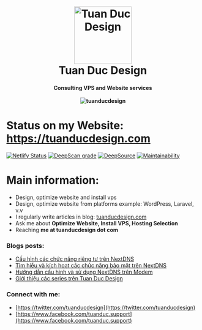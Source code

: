 <h1 align="center">
    <img alt="Tuan Duc Design" title="Tuan Duc Design" src="https://cdn.tuanducdesign.com/assets/images/tuanducdesign.jpg" width="150"> </br>
    Tuan Duc Design
</h1>

<h4 align="center">
  Consulting VPS and Website services </br></br>
  <img src="https://komarev.com/ghpvc/?username=tuanducdesign" alt="tuanducdesign" />
</h4>

# Status on my Website: https://tuanducdesign.com

[![Netlify Status](https://api.netlify.com/api/v1/badges/b954cb43-190e-483f-8912-d426c18de58a/deploy-status)](https://app.netlify.com/sites/tuanducdesign/deploys)
[![DeepScan grade](https://deepscan.io/api/teams/13432/projects/16426/branches/352293/badge/grade.svg)](https://deepscan.io/dashboard#view=project&tid=13432&pid=16426&bid=352293)
[![DeepSource](https://deepsource.io/gh/tuanducteam/tuanducdesign.svg/?label=resolved+issues)](https://deepsource.io/gh/tuanducteam/tuanducdesign/?ref=repository-badge)
[![Maintainability](https://api.codeclimate.com/v1/badges/14e9ed0efe9e86d7f2af/maintainability)](https://codeclimate.com/github/tuanducteam/tuanducdesign/maintainability)

# Main information:

- Design, optimize website and install vps
- Design, optimize website from platforms example: WordPress, Laravel, v.v
- I regularly write articles in blog: [tuanducdesign.com](tuanducdesign.com)
- Ask me about **Optimize Website, Install VPS, Hosting Selection**
- Reaching **me at tuanducdesign dot com**

### Blogs posts:

<!-- BLOG-POST-LIST:START -->
- [Cấu hình các chức năng riêng tư trên NextDNS](https://tuanducdesign.com/series/cau-hinh-cac-chuc-nang-rieng-tu-tren-nextdns.html)
- [Tìm hiểu và kích hoạt các chức năng bảo mật trên NextDNS](https://tuanducdesign.com/series/tim-hieu-va-kich-hoat-cac-chuc-nang-bao-mat-tren-nextdns.html)
- [Hướng dẫn cấu hình và sử dụng NextDNS trên Modem](https://tuanducdesign.com/series/huong-duong-cau-hinh-va-su-dung-nextdns-tren-modem.html)
- [Giới thiệu các series trên Tuan Duc Design](https://tuanducdesign.com/series.html)
<!-- BLOG-POST-LIST:END -->

### Connect with me:

- [https://twitter.com/tuanducdesign](https://twitter.com/tuanducdesign)
- [https://www.facebook.com/tuanduc.support](https://www.facebook.com/tuanduc.support)
